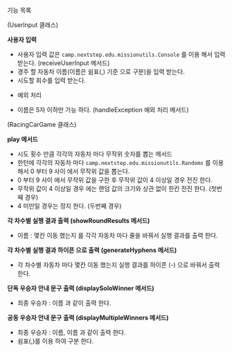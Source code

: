 
기능 목록


(UserInput 클래스)


 **사용자 입력** 

- 사용자 입력 값은 `camp.nextstep.edu.missionutils.Console` 를 이용 해서 입력 받는다. (receiveUserInput 메서드)
- 경주 할 자동차 이름(이름은 쉼표(,) 기준 으로 구분)을 입력 받는다.
- 시도할 회수를 입력 받는다.

* 예외 처리

- 이름은 5자 이하만 가능 하다. (handleException 예외 처리 메서드)


(RacingCarGame 클래스)

 **play 메서드**

- 시도 횟수 만큼 각각의 자동차 마다 무작위 숫자를 뽑는 메서드
- 한턴에 각각의 자동차 마다 `camp.nextstep.edu.missionutils.Randoms` 를 이용 해서
  0 부터 9 사이 에서 무작위 값을 뽑는다.
- 0 부터 9 사이 에서 무작위 값을 구한 후 무작위 값이 4 이상일 경우 전진 한다.
- 무작위 값이 4 이상일 경우 에는 랜덤 값의 크기와 상관 없이 한칸 전진 한다. (첫번째 경우)
- 4 미만일 경우는 정지 한다. (두번째 경우)


 **각 차수별 실행 결과 출력 (showRoundResults 메서드)**

- 이름 : 몇칸 이동 했는지 를 각각 자동차 마다 줄을 바꿔서 실행 결과를 출력 한다.
 
 **각 차수별 실행 결과 하이픈 으로 출력 (generateHyphens 메서드)**

- 각 차수별 자동차 마다 몇칸 이동 했는지 실행 결과를 하이픈 (-) 으로 바꿔서 출력 한다.

 **단독 우승자 안내 문구 출력 (displaySoloWinner 메서드)**

- 최종 우승자 : 이름 과 같이 출력 한다.

 **공동 우승자 안내 문구 출력 (displayMultipleWinners 메서드)**

- 최종 우승자 : 이름, 이름 과 같이 출력 한다.
- 쉼표(,)를 이용 하여 구분 한다.

